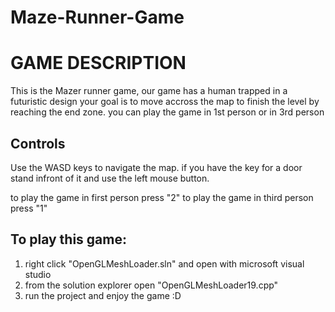 # Maze-Runner-Game

# GAME DESCRIPTION
This is the Mazer runner game, our game has a human trapped in a futuristic design
your goal is to move accross the map to finish the level by reaching the end zone.
you can play the game in 1st person or in 3rd person

## Controls

Use the WASD keys to navigate the map. if you have the key for a door stand infront
of it and use the left mouse button.

to play the game in first person press "2"
to play the game in third person press "1"

## To play this game:

1) right click "OpenGLMeshLoader.sln" and open with microsoft visual studio
2) from the solution explorer open "OpenGLMeshLoader19.cpp"
3) run the project and enjoy the game :D
